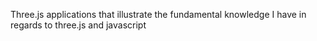 Three.js applications that illustrate the fundamental knowledge I have in regards to three.js and javascript

